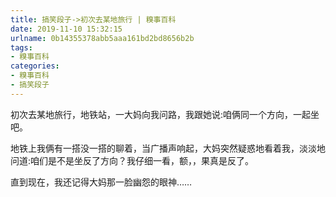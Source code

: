 ```yaml
---
title: 搞笑段子->初次去某地旅行 | 糗事百科
date: 2019-11-10 15:32:15
urlname: 0b14355378abb5aaa161bd2bd8656b2b
tags: 
- 糗事百科
categories:
- 糗事百科
- 搞笑段子
---
```

初次去某地旅行，地铁站，一大妈向我问路，我跟她说:咱俩同一个方向，一起坐吧。

地铁上我俩有一搭没一搭的聊着，当广播声响起，大妈突然疑惑地看着我，淡淡地问道:咱们是不是坐反了方向？我仔细一看，额，，果真是反了。

直到现在，我还记得大妈那一脸幽怨的眼神……


